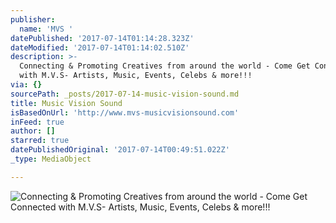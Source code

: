 ```yaml
---
publisher:
  name: 'MVS '
datePublished: '2017-07-14T01:14:28.323Z'
dateModified: '2017-07-14T01:14:02.510Z'
description: >-
  Connecting & Promoting Creatives from around the world - Come Get Connected
  with M.V.S- Artists, Music, Events, Celebs & more!!!
via: {}
sourcePath: _posts/2017-07-14-music-vision-sound.md
title: Music Vision Sound
isBasedOnUrl: 'http://www.mvs-musicvisionsound.com'
inFeed: true
author: []
starred: true
datePublishedOriginal: '2017-07-14T00:49:51.022Z'
_type: MediaObject

---
```

![Connecting & Promoting Creatives from around the world - Come Get Connected with M.V.S- Artists, Music, Events, Celebs & more!!!](https://the-grid-user-content.s3-us-west-2.amazonaws.com/e23fed52-fb5c-42a5-bc74-419543234af7.jpg)